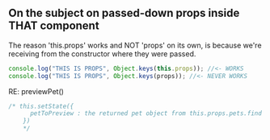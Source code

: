 ## On the subject on passed-down props inside THAT component

The reason 'this.props' works and NOT 'props' on its own, is because we're receiving from the constructor where they were passed.

```js
console.log("THIS IS PROPS", Object.keys(this.props)); //<- WORKS
console.log("THIS IS PROPS", Object.keys(props)); //<- NEVER WORKS
```

RE: previewPet()

```js
/* this.setState({
      petToPreview : the returned pet object from this.props.pets.find using event.target.name
    })
    */
```
